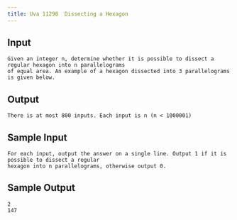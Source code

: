 ```yaml
---
title: Uva 11298  Dissecting a Hexagon
---
```



## Input

```text
Given an integer n, determine whether it is possible to dissect a regular hexagon into n parallelograms
of equal area. An example of a hexagon dissected into 3 parallelograms is given below.
```

## Output

```text
There is at most 800 inputs. Each input is n (n < 1000001)

```

## Sample Input

```text
For each input, output the answer on a single line. Output 1 if it is possible to dissect a regular
hexagon into n parallelograms, otherwise output 0.

```

## Sample Output

```text
2
147

```
